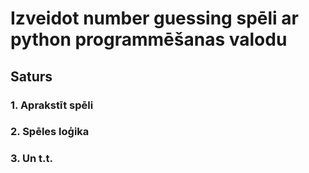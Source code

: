# Izveidot number guessing spēli ar python programmēšanas valodu

## Saturs
### 1. Aprakstīt spēli 
### 2. Spēles loģika
### 3. Un t.t.
